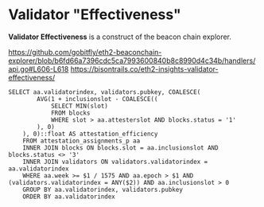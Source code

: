 # Validator "Effectiveness"

**Validator Effectiveness** is a construct of the beacon chain explorer.

https://github.com/gobitfly/eth2-beaconchain-explorer/blob/b6fd66a7396cdc5ca7993600840b8c8990d4c34b/handlers/api.go#L606-L618
https://bisontrails.co/eth2-insights-validator-effectiveness/

```
SELECT aa.validatorindex, validators.pubkey, COALESCE(
		AVG(1 + inclusionslot - COALESCE((
			SELECT MIN(slot)
			FROM blocks
			WHERE slot > aa.attesterslot AND blocks.status = '1'
		), 0)
	), 0)::float AS attestation_efficiency
	FROM attestation_assignments_p aa
	INNER JOIN blocks ON blocks.slot = aa.inclusionslot AND blocks.status <> '3'
	INNER JOIN validators ON validators.validatorindex = aa.validatorindex
	WHERE aa.week >= $1 / 1575 AND aa.epoch > $1 AND (validators.validatorindex = ANY($2)) AND aa.inclusionslot > 0
	GROUP BY aa.validatorindex, validators.pubkey
	ORDER BY aa.validatorindex
```

